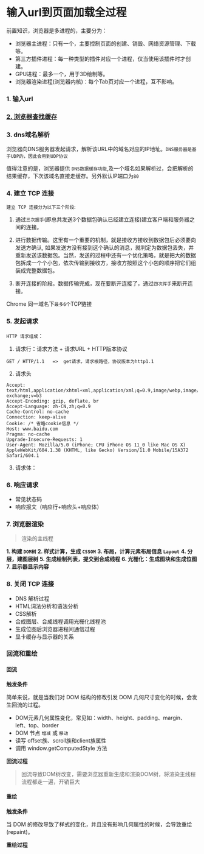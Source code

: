 # 输入url到页面加载全过程

前置知识，浏览器是多进程的，主要分为：
- 浏览器主进程：只有一个，主要控制页面的创建、销毁、网络资源管理、下载等。
- 第三方插件进程：每一种类型的插件对应一个进程，仅当使用该插件时才创建。
- GPU进程：最多一个，用于3D绘制等。
- 浏览器渲染进程(浏览器内核)：每个Tab页对应一个进程，互不影响。

### 1. 输入url

### [2. 浏览器查找缓存](./6.2%E6%B5%8F%E8%A7%88%E5%99%A8%E7%BC%93%E5%AD%98.md)

### 3. dns域名解析

浏览器向DNS服务器发起请求，解析该URL中的域名对应的IP地址。`DNS服务器是基于UDP的，因此会用到UDP协议`


值得注意的是，浏览器提供 `DNS数据缓存功能`,及一个域名如果解析过，会把解析的结果缓存，下次该域名直接走缓存。另外默认IP端口为`80`



### 4. 建立 TCP 连接

`建立 TCP 连接分为以下三个阶段`:

  1. 通过`三次握手`(即总共发送3个数据包确认已经建立连接)建立客户端和服务器之间的连接。

  2. 进行数据传输。这里有一个重要的机制，就是接收方接收到数据包后必须要向发送方确认, 如果发送方没有接到这个确认的消息，就判定为数据包丢失，并重新发送该数据包。当然，发送的过程中还有一个优化策略，就是把大的数据包拆成一个个小包，依次传输到接收方，接收方按照这个小包的顺序把它们组装成完整数据包。

  3. 断开连接的阶段。数据传输完成，现在要断开连接了，通过`四次挥手`来断开连接。


Chrome 同一域名下`最多6个`TCP链接

### 5. 发起请求

`HTTP 请求组成`：

  1. 请求行：请求方法 + 请求URL + HTTP版本协议
```http
GET / HTTP/1.1   =>  get请求，请求根路径，协议版本为http1.1
```

  2. 请求头

  ```http
  Accept: text/html,application/xhtml+xml,application/xml;q=0.9,image/webp,image/apng,*/*;q=0.8,application/signed-exchange;v=b3
  Accept-Encoding: gzip, deflate, br
  Accept-Language: zh-CN,zh;q=0.9
  Cache-Control: no-cache
  Connection: keep-alive
  Cookie: /* 省略cookie信息 */
  Host: www.baidu.com
  Pragma: no-cache
  Upgrade-Insecure-Requests: 1
  User-Agent: Mozilla/5.0 (iPhone; CPU iPhone OS 11_0 like Mac OS X) AppleWebKit/604.1.38 (KHTML, like Gecko) Version/11.0 Mobile/15A372 Safari/604.1
  ```

  3. 请求体：

### 6. 响应请求

  - 常见状态码
  - 响应报文（响应行+响应头+响应体）

### 7. 浏览器渲染

> 渲染的主线程

**1. 构建 `DOM树`**
**2. 样式计算，生成 `CSSOM`**
**3. 布局，计算元素布局信息 `Layout`**
**4. 分层，建图层树**
**5. 生成绘制列表，提交到合成线程**
**6. 光栅化：生成图块和生成位图**
**7. 显示器显示内容**

### 8. 关闭 TCP 连接


- DNS 解析过程
- HTML词法分析和语法分析
- CSS解析
- 合成图层、合成线程调用光栅化线程池
- 生成位图后浏览器进程间通信过程
- 显卡缓存与显示器的关系



### 回流和重绘

#### 回流

**触发条件**

简单来说，就是当我们对 DOM 结构的修改引发 DOM 几何尺寸变化的时候，会发生回流的过程。

  - DOM元素几何属性变化，常见如：width、height、padding、margin、left、top、border
  - DOM 节点 `增减` 或 `移动`
  - 读写 offset族、scroll族和client族属性
  - 调用 window.getComputedStyle 方法

**回流过程**

> 回流导致DOM树改变，需要浏览器重新生成和渲染DOM树，将渲染主线程流程都走一遍，开销巨大


#### 重绘

**触发条件**

当 DOM 的修改导致了样式的变化，并且没有影响几何属性的时候，会导致重绘(repaint)。

**重绘过程**
